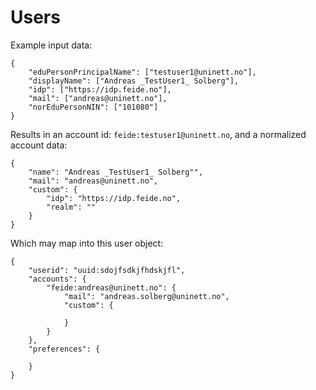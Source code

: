 # Users



Example input data:

	{
		"eduPersonPrincipalName": ["testuser1@uninett.no"],
		"displayName": ["Andreas _TestUser1_ Solberg"],
		"idp": ["https://idp.feide.no"],
		"mail": ["andreas@uninett.no"],
		"norEduPersonNIN": ["101080"]
	}

Results in an account id: `feide:testuser1@uninett.no`, and a normalized account data:

	{
		"name": "Andreas _TestUser1_ Solberg"",
		"mail": "andreas@uninett.no",
		"custom": {
			"idp": "https://idp.feide.no",
			"realm": ""
		}
	}


Which may map into this user object:


	{
		"userid": "uuid:sdojfsdkjfhdskjfl",
		"accounts": {
			"feide:andreas@uninett.no": {
				"mail": "andreas.solberg@uninett.no",
				"custom": {

				}
			}
		},
		"preferences": {

		}
	}

